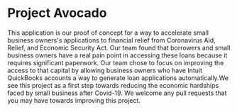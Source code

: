 # Project Avocado

This application is our proof of concept for a way to accelerate small business owners's applications to financial relief from Coronavirus Aid, Relief, and Economic Security Act. Our team found that borrowers and small business owners have a real pain point in accessing these loans because it requires significant paperwork. Our team chose to focus on improving the access to that capital by allowing business owners who have Intuit QuickBooks accounts a way to generate loan applications automatically.We see this project as a first step towards reducing the economic hardships faced by small business after Covid-19. We welcome any pull requests that you may have towards improving this project.
